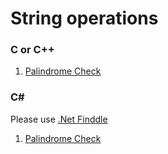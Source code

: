 # String operations

### C or C++

1. [Palindrome Check](c-or-cpp/palindrome.c)

### C#
Please use [.Net Finddle](https://dotnetfiddle.net/)
1. [Palindrome Check](csharp/palindrome.cs)
